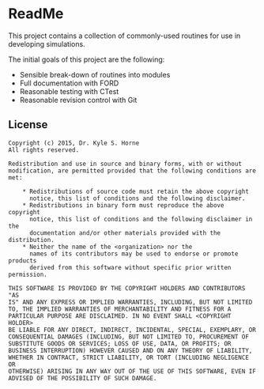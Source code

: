 ReadMe
======

This project contains a collection of commonly-used routines for use in developing simulations.

The initial goals of this project are the following:

* Sensible break-down of routines into modules
* Full documentation with FORD
* Reasonable testing with CTest
* Reasonable revision control with Git

License
-------

~~~
Copyright (c) 2015, Dr. Kyle S. Horne
All rights reserved.

Redistribution and use in source and binary forms, with or without 
modification, are permitted provided that the following conditions are 
met:

	* Redistributions of source code must retain the above copyright
	  notice, this list of conditions and the following disclaimer.
	* Redistributions in binary form must reproduce the above copyright
	  notice, this list of conditions and the following disclaimer in the
	  documentation and/or other materials provided with the distribution.
	* Neither the name of the <organization> nor the
	  names of its contributors may be used to endorse or promote products
	  derived from this software without specific prior written permission.

THIS SOFTWARE IS PROVIDED BY THE COPYRIGHT HOLDERS AND CONTRIBUTORS "AS 
IS" AND ANY EXPRESS OR IMPLIED WARRANTIES, INCLUDING, BUT NOT LIMITED 
TO, THE IMPLIED WARRANTIES OF MERCHANTABILITY AND FITNESS FOR A 
PARTICULAR PURPOSE ARE DISCLAIMED. IN NO EVENT SHALL <COPYRIGHT HOLDER> 
BE LIABLE FOR ANY DIRECT, INDIRECT, INCIDENTAL, SPECIAL, EXEMPLARY, OR 
CONSEQUENTIAL DAMAGES (INCLUDING, BUT NOT LIMITED TO, PROCUREMENT OF 
SUBSTITUTE GOODS OR SERVICES; LOSS OF USE, DATA, OR PROFITS; OR 
BUSINESS INTERRUPTION) HOWEVER CAUSED AND ON ANY THEORY OF LIABILITY, 
WHETHER IN CONTRACT, STRICT LIABILITY, OR TORT (INCLUDING NEGLIGENCE OR 
OTHERWISE) ARISING IN ANY WAY OUT OF THE USE OF THIS SOFTWARE, EVEN IF 
ADVISED OF THE POSSIBILITY OF SUCH DAMAGE.
~~~
